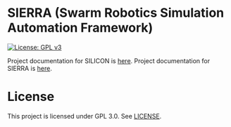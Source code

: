 # SIERRA (Swarm Robotics Simulation Automation Framework)

[![License: GPL v3](https://img.shields.io/badge/License-GPLv3-blue.svg)](https://www.gnu.org/licenses/gpl-3.0)

Project documentation for SILICON is [here](https://swarm-robotics-silicon.readthedocs.io/en/latest/).
Project documentation for SIERRA is [here](https://swarm-robotics-sierra.readthedocs.io/en/latest/).

# License
This project is licensed under GPL 3.0. See [LICENSE](LICENSE.md).
